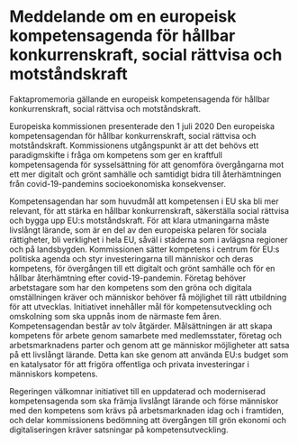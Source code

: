 # Meddelande om en europeisk kompetensagenda för hållbar konkurrenskraft, social rättvisa och motståndskraft

Faktapromemoria gällande en europeisk kompetensagenda för hållbar konkurrenskraft, social rättvisa och motståndskraft.

Europeiska kommissionen presenterade den 1 juli 2020 Den europeiska kompetensagendan för hållbar konkurrenskraft, social rättvisa och motståndskraft. Kommissionens utgångspunkt är att det behövs ett paradigmskifte i fråga om kompetens som ger en kraftfull kompetensagenda för sysselsättning för att genomföra övergångarna mot ett mer digitalt och grönt samhälle och samtidigt bidra till återhämtningen från covid-19-pandemins socioekonomiska konsekvenser.

Kompetensagendan har som huvudmål att kompetensen i EU ska bli mer relevant, för att stärka en hållbar konkurrenskraft, säkerställa social rättvisa och bygga upp EU:s motståndskraft. För att klara utmaningarna måste livslångt lärande, som är en del av den europeiska pelaren för sociala rättigheter, bli verklighet i hela EU, såväl i städerna som i avlägsna regioner och på landsbygden. Kommissionen sätter kompetens i centrum för EU:s politiska agenda och styr investeringarna till människor och deras kompetens, för övergången till ett digitalt och grönt samhälle och för en hållbar återhämtning efter covid-19-pandemin. Företag behöver arbetstagare som har den kompetens som den gröna och digitala omställningen kräver och människor behöver få möjlighet till rätt utbildning för att utvecklas. Initiativet innehåller mål för kompetensutveckling och omskolning som ska uppnås inom de närmaste fem åren. Kompetensagendan består av tolv åtgärder. Målsättningen är att skapa kompetens för arbete genom samarbete med medlemsstater, företag och arbetsmarknadens parter och genom att ge människor möjligheter att satsa på ett livslångt lärande. Detta kan ske genom att använda EU:s budget som en katalysator för att frigöra offentliga och privata investeringar i människors kompetens.

Regeringen välkomnar initiativet till en uppdaterad och moderniserad kompetensagenda som ska främja livslångt lärande och förse människor med den kompetens som krävs på arbetsmarknaden idag och i framtiden, och delar kommissionens bedömning att övergången till grön ekonomi och digitaliseringen kräver satsningar på kompetensutveckling.
